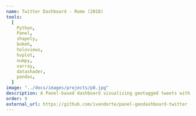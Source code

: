 ```yaml
---
name: Twitter Dashboard - Rome (2018)
tools:
  [
    Python,
    Panel,
    shapely,
    bokeh,
    holoviews,
    hvplot,
    numpy,
    xarray,
    datashader,
    pandas,
  ]
image: "../docs/images/projects/p8.jpg"
description: A Panel-based dashboard visualizing geotagged tweets with hvplot, Datashader and Echarts.
order: 9
external_url: https://github.com/ivandorte/panel-geodashboard-twitter
---
```

